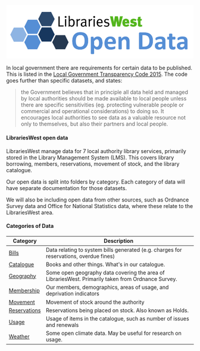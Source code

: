 ![Libraries West Open Data](LW%20Open%20Data.png?raw=true "Libraries West Open Data")

In local government there are requirements for certain data to be published. This is listed in the [Local Government Transparency Code 2015](https://www.gov.uk/government/publications/local-government-transparency-code-2015). The code goes further than specific datasets, and states:

> the Government believes that in principle all data held and managed by local authorities should be made available to local people unless there are specific sensitivities (eg. protecting vulnerable people or commercial and operational considerations) to doing so. It encourages local authorities to see data as a valuable resource not only to themselves, but also their partners and local people.

#### LibrariesWest open data

LibrariesWest manage data for 7 local authority library services, primarily stored in the Library Management System (LMS). This covers library borrowing, members, reservations, movement of stock, and the library catalogue.

Our open data is split into folders by category. Each category of data will have separate documentation for those datasets.

We will also be including open data from other sources, such as Ordnance Survey data and Office for National Statistics data, where these relate to the LibrariesWest area.

#### Categories of Data

| Category | Description |
| -------- | ----------- |
| [Bills](bills/README.md) | Data relating to system bills generated (e.g. charges for reservations, overdue fines) |
| [Catalogue](catalogue/README.md) | Books and other things. What's in our catalogue. |
| [Geography](geography/README.md) | Some open geography data covering the area of LibrariesWest. Primarily taken from Ordnance Survey. |
| [Membership](membership/README.md) | Our members, demographics, areas of usage, and deprivation indicators |
| [Movement](movement/README.md) | Movement of stock around the authority |
| [Reservations](reservations/README.md) | Reservations being placed on stock. Also known as Holds. |
| [Usage](usage/README.md) | Usage of items in the catalogue, such as number of issues and renewals |
| [Weather](weather/README.md) | Some open climate data. May be useful for research on usage. |
